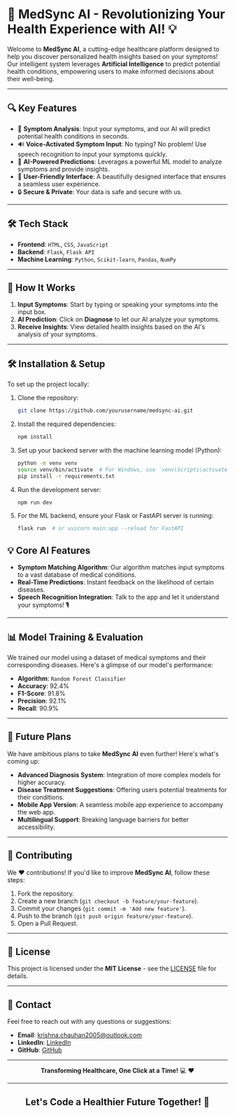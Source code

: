 # 🌟 **MedSync AI** - Revolutionizing Your Health Experience with AI! 💡

Welcome to **MedSync AI**, a cutting-edge healthcare platform designed to help you discover personalized health insights based on your symptoms! Our intelligent system leverages **Artificial Intelligence** to predict potential health conditions, empowering users to make informed decisions about their well-being.


---

## 🔍 **Key Features**
- 🏥 **Symptom Analysis**: Input your symptoms, and our AI will predict potential health conditions in seconds.
- 🔊 **Voice-Activated Symptom Input**: No typing? No problem! Use speech recognition to input your symptoms quickly.
- 🧠 **AI-Powered Predictions**: Leverages a powerful ML model to analyze symptoms and provide insights.
- 🎨 **User-Friendly Interface**: A beautifully designed interface that ensures a seamless user experience.
- 🔒 **Secure & Private**: Your data is safe and secure with us.

---

## 🛠️ **Tech Stack**
- **Frontend**: `HTML`, `CSS`, `JavaScript`
- **Backend**: `Flask`, `Flask API`
- **Machine Learning**: `Python`, `Scikit-learn`, `Pandas`, `NumPy`

---

## 🎯 **How It Works**
1. **Input Symptoms**: Start by typing or speaking your symptoms into the input box.
2. **AI Prediction**: Click on **Diagnose** to let our AI analyze your symptoms.
3. **Receive Insights**: View detailed health insights based on the AI's analysis of your symptoms.

---

## 🛠️ **Installation & Setup**

To set up the project locally:

1. Clone the repository:
   
   ```bash
   git clone https://github.com/yourusername/medsync-ai.git

2. Install the required dependencies:
   
   ```bash
   npm install

3. Set up your backend server with the machine learning model (Python):

   ```bash
   python -m venv venv
   source venv/bin/activate  # For Windows, use `venv\Scripts\activate`
   pip install -r requirements.txt

4. Run the development server:

   ```bash
   npm run dev

5. For the ML backend, ensure your Flask or FastAPI server is running:

   ```bash
   flask run  # or uvicorn main:app --reload for FastAPI

## 💡 **Core AI Features**
- **Symptom Matching Algorithm**: Our algorithm matches input symptoms to a vast database of medical conditions.
- **Real-Time Predictions**: Instant feedback on the likelihood of certain diseases.
- **Speech Recognition Integration**: Talk to the app and let it understand your symptoms! 🎙️

---

## 📊 **Model Training & Evaluation**
We trained our model using a dataset of medical symptoms and their corresponding diseases. Here's a glimpse of our model's performance:

- **Algorithm**: `Random Forest Classifier`
- **Accuracy**: 92.4%
- **F1-Score**: 91.8%
- **Precision**: 92.1%
- **Recall**: 90.9%

---

## 🚀 **Future Plans**
We have ambitious plans to take **MedSync AI** even further! Here's what's coming up:

- **Advanced Diagnosis System**: Integration of more complex models for higher accuracy.
- **Disease Treatment Suggestions**: Offering users potential treatments for their conditions.
- **Mobile App Version**: A seamless mobile app experience to accompany the web app.
- **Multilingual Support**: Breaking language barriers for better accessibility.

---

## 🤝 **Contributing**
We ❤️ contributions! If you'd like to improve **MedSync AI**, follow these steps:

1. Fork the repository.
2. Create a new branch (`git checkout -b feature/your-feature`).
3. Commit your changes (`git commit -m 'Add new feature'`).
4. Push to the branch (`git push origin feature/your-feature`).
5. Open a Pull Request.

---

## 📝 **License**
This project is licensed under the **MIT License** - see the [LICENSE](LICENSE) file for details.

---

## 📧 **Contact**
Feel free to reach out with any questions or suggestions:

- **Email**: [krishna.chauhan2005@outlook.com](mailto:krishna.chauhan2005@outlook.com)
- **LinkedIn**: [LinkedIn](https://www.linkedin.com/in/krishna-chauhan-hustler)
- **GitHub**: [GitHub](https://github.com/krishna25092005)

---

<p align="center">
  <b>Transforming Healthcare, One Click at a Time!</b> 💻 ❤️
</p>

---

  <h2 align="center">Let's Code a Healthier Future Together! 🌟</h2> 



